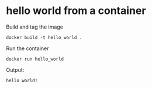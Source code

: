 # hello world from a container

Build and tag the image
```
docker build -t hello_world .
```

Run the container
```
docker run hello_world
```

Output:
```
hello world!
```
